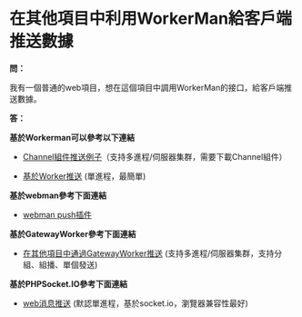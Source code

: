 # 在其他項目中利用WorkerMan給客戶端推送數據

**問：**

我有一個普通的web項目，想在這個項目中調用WorkerMan的接口，給客戶端推送數據。

**答：**

**基於Workerman可以參考以下連結**

- [Channel組件推送例子](../components/channel-examples.md)（支持多進程/伺服器集群，需要下載Channel組件）

- [基於Worker推送](https://www.workerman.net/q/508) (單進程，最簡單)

**基於webman參考下面連結**
- [webman push插件](https://www.workerman.net/plugin/2)

**基於GatewayWorker參考下面連結**

- [在其他項目中通過GatewayWorker推送](https://www.workerman.net/doc/gateway-worker/push-in-other-project.html) (支持多進程/伺服器集群，支持分組、組播、單個發送)

**基於PHPSocket.IO參考下面連結**

- [web消息推送](https://www.workerman.net/web-sender) (默認單進程，基於socket.io，瀏覽器兼容性最好)
